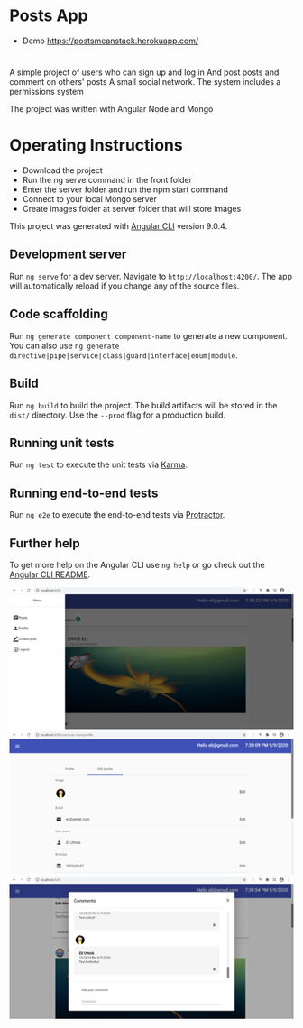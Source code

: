 # Posts App
* Demo https://postsmeanstack.herokuapp.com/
#
A simple project of users who can sign up and log in
And post posts and comment on others' posts
A small social network.
The system includes a permissions system

The project was written with Angular Node and Mongo

# Operating Instructions

* Download the project
* Run the ng serve  command in the front folder
* Enter the server folder and run the npm start command
* Connect to your local Mongo server
* Create images folder at server folder that will store images

This project was generated with [Angular CLI](https://github.com/angular/angular-cli) version 9.0.4.

## Development server

Run `ng serve` for a dev server. Navigate to `http://localhost:4200/`. The app will automatically reload if you change any of the source files.

## Code scaffolding

Run `ng generate component component-name` to generate a new component. You can also use `ng generate directive|pipe|service|class|guard|interface|enum|module`.

## Build

Run `ng build` to build the project. The build artifacts will be stored in the `dist/` directory. Use the `--prod` flag for a production build.

## Running unit tests

Run `ng test` to execute the unit tests via [Karma](https://karma-runner.github.io).

## Running end-to-end tests

Run `ng e2e` to execute the end-to-end tests via [Protractor](http://www.protractortest.org/).

## Further help

To get more help on the Angular CLI use `ng help` or go check out the [Angular CLI README](https://github.com/angular/angular-cli/blob/master/README.md).

![](img/a.png)
![](img/b.png)
![](img/c.png)
